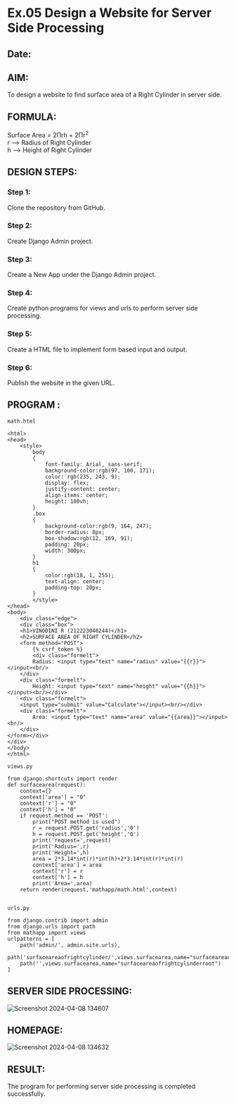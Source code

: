 # Ex.05 Design a Website for Server Side Processing
## Date:

## AIM:
To design a website to find surface area of a Right Cylinder in server side.

## FORMULA:
Surface Area = 2Πrh + 2Πr<sup>2</sup>
<br>r --> Radius of Right Cylinder
<br>h --> Height of Right Cylinder

## DESIGN STEPS:

### Step 1:
Clone the repository from GitHub.

### Step 2:
Create Django Admin project.

### Step 3:
Create a New App under the Django Admin project.

### Step 4:
Create python programs for views and urls to perform server side processing.

### Step 5:
Create a HTML file to implement form based input and output.

### Step 6:
Publish the website in the given URL.

## PROGRAM :

```
math.html

<html>
<head>
    <style>
        body 
        {
            font-family: Arial, sans-serif;
            background-color:rgb(97, 100, 171);
            color: rgb(235, 243, 9);
            display: flex;
            justify-content: center;
            align-items: center;
            height: 100vh;
        }
        .box 
        {
            background-color:rgb(9, 164, 247); 
            border-radius: 8px;
            box-shadow:rgb(12, 169, 91); 
            padding: 20px;
            width: 300px;
        }
        h1
        {
            color:rgb(18, 1, 255);
            text-align: center;
            padding-top: 20px;
        }
        </style>
</head>
<body>
    <div class="edge">
    <div class="box">
    <h1>VINODINI R (212223040244)</h1>
    <h2>SURFACE AREA OF RIGHT CYLINDER</h2>
    <form method="POST">
        {% csrf_token %}
        <div class="formelt">
        Radius: <input type="text" name="radius" value="{{r}}"></input><br/>
    </div>
    <div class="formelt">
        Height: <input type="text" name="height" value="{{h}}"></input><br/></div>
    <div class="formelt">
    <input type="submit" value="Calculate"></input><br/></div>
    <div class="formelt">
        Area: <input type="text" name="area" value="{{area}}"></input><br/>
    </div>
</form></div>
</div>
</body>
</html>

views.py

from django.shortcuts import render
def surfacearea(request):
    context={}
    context['area'] = "0"
    context['r'] = "0"
    context['h'] = "0"
    if request.method == 'POST':
        print("POST method is used")
        r = request.POST.get('radius','0')
        h = request.POST.get('height','0')
        print('request=',request)
        print('Radius=',r)
        print('Height=',h)
        area = 2*3.14*int(r)*int(h)+2*3.14*int(r)*int(r)
        context['area'] = area
        context['r'] = r
        context['h'] = h
        print('Area=',area)
    return render(request,'mathapp/math.html',context)


urls.py

from django.contrib import admin
from django.urls import path
from mathapp import views
urlpatterns = [
    path('admin/', admin.site.urls),
    path('surfaceareaofrightcylinder/',views.surfacearea,name="surfaceareaofrightcylinder"),
    path('',views.surfacearea,name="surfaceareaofrightcylinderroot")
]
```

## SERVER SIDE PROCESSING:
![Screenshot 2024-04-08 134607](https://github.com/selvasachein/MathServer/assets/130828943/a26101c5-5ec1-4d61-b4e4-1fedefb6f43d)


## HOMEPAGE:
![Screenshot 2024-04-08 134632](https://github.com/selvasachein/MathServer/assets/130828943/072cb308-6f11-48a7-8ea2-3bb45be67125)


## RESULT:
The program for performing server side processing is completed successfully.

